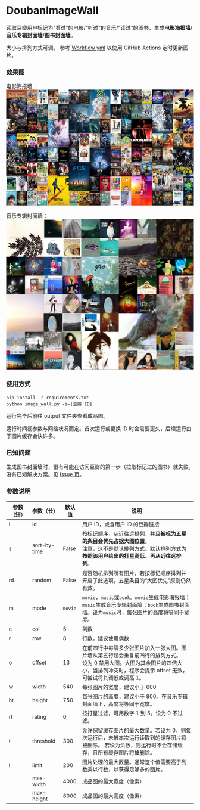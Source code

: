 # DoubanImageWall

读取豆瓣用户标记为“看过”的电影/“听过”的音乐/“读过”的图书，生成**电影海报墙**/**音乐专辑封面墙**/**图书封面墙**。

大小与排列方式可调。
参考 [Workflow yml](.github/workflows/generate-image-wall.yml) 以使用 GitHub Actions 定时更新图片。

### 效果图
电影海报墙：
![MoviePosterWall](output/49729399_movie.jpg?raw=true "MoviePosterWall")

音乐专辑封面墙：
![MusicAlbumCoverWall](output/49729399_music.jpg?raw=true "MusicAlbumCoverWall")

### 使用方式
```
pip install -r requirements.txt
python image_wall.py -i={豆瓣 ID}
```
运行完毕后前往 output 文件夹查看成品图。

运行时间视参数与网络状况而定。首次运行或更换 ID 时会需要更久，后续运行由于图片缓存会快许多。

### 已知问题
生成图书封面墙时，很有可能在访问豆瓣的第一步（拉取标记过的图书）就失败。没有已知解决方案。见 [Issue 页](https://github.com/icue/DoubanImageWall/issues/1)。

### 参数说明
| 参数（短） | 参数（长） | 默认值 | 说明 |
| - | - | - | - |
| i | id |  |用户 ID，或含用户 ID 的豆瓣链接 |
| s | sort-by-time | False | 按标记顺序，从近往远排列，并且**被标为五星的条目会优先占据大图位置**。<br>注意，这不是默认排列方式。默认排列方式为**按照该用户给出的打星高低、再从近往远排列**。 |
| rd | random | False| 是否随机排列所有图片。若按标记顺序排列并开启了此选项，五星条目的“大图优先”原则仍然有效。 |
| m | mode | `movie` | `movie`，`music`或`book`。`movie`生成电影海报墙；`music`生成音乐专辑封面墙；`book`生成图书封面墙。设为`music`时，每张图片的高度将等同于宽度。 |
| c | col | 5 | 列数 |
| r | row | 8 | 行数，建议使用偶数 |
| o | offset | 13 |在前四行中每隔多少张图片加入一张大图。图片墙从第五行起会重复前四行的排列方式。<br>设为 0 禁用大图。大图为其余图片的四倍大小，当排列冲突时，程序会提示 offset 无效，可尝试将其调低或调高 1。|
| w | width | 540 | 每张图片的宽度，建议小于 600 |
| ht | height | 750 | 每张图片的高度，建议小于 800。在音乐专辑封面墙上，高度将等同于宽度。 |
| rt | rating | 0 | 按打星过滤，可用数字 1 到 5。设为 0 不过滤。 |
| t | threshold | 300 | 允许保留缓存图片的最大数量。若设为 0，则每次运行后，未被本次运行读取到的缓存图片将被删除。 若设为负数，则运行时不会存储缓存，且所有缓存图片将被删除。|
| l | limit | 200 | 图片处理的最大数量。通常这个值需要高于列数乘以行数，以获得足够多的图片。 |
|   | max-width | 4000 | 成品图的最大宽度（像素） |
|   | max-height | 8000 | 成品图的最大高度（像素） |
